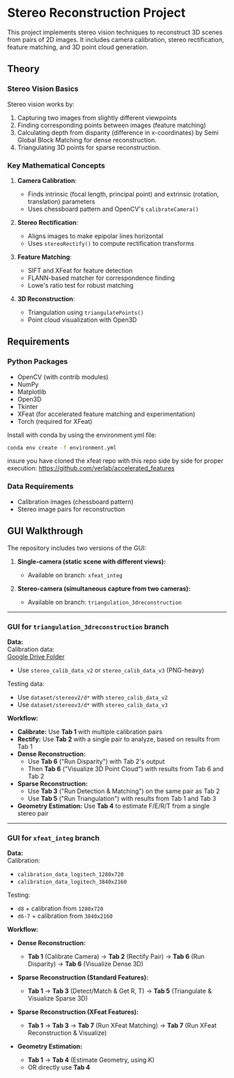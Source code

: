 # Stereo Reconstruction Project

This project implements stereo vision techniques to reconstruct 3D scenes from pairs of 2D images. It includes camera calibration, stereo rectification, feature matching, and 3D point cloud generation.

## Theory

### Stereo Vision Basics
Stereo vision works by:
1. Capturing two images from slightly different viewpoints
2. Finding corresponding points between images (feature matching)
3. Calculating depth from disparity (difference in x-coordinates) by Semi Global Block Matching for dense reconstruction.
4. Triangulating 3D points for sparse reconstruction.

### Key Mathematical Concepts
1. **Camera Calibration**:
   - Finds intrinsic (focal length, principal point) and extrinsic (rotation, translation) parameters
   - Uses chessboard pattern and OpenCV's `calibrateCamera()`

2. **Stereo Rectification**:
   - Aligns images to make epipolar lines horizontal
   - Uses `stereoRectify()` to compute rectification transforms

3. **Feature Matching**:
   - SIFT and XFeat for feature detection
   - FLANN-based matcher for correspondence finding
   - Lowe's ratio test for robust matching

4. **3D Reconstruction**:
   - Triangulation using `triangulatePoints()`
   - Point cloud visualization with Open3D

## Requirements

### Python Packages
- OpenCV (with contrib modules)
- NumPy
- Matplotlib
- Open3D
- Tkinter
- XFeat (for accelerated feature matching and experimentation)
- Torch (required for XFeat)

Install with conda by using the environment.yml file:
```bash
conda env create -f environment.yml
```

insure you have cloned the xfeat repo with this repo side by side for proper execution:
https://github.com/verlab/accelerated_features

### Data Requirements
- Calibration images (chessboard pattern)
- Stereo image pairs for reconstruction

## GUI Walkthrough

The repository includes two versions of the GUI:

1. **Single-camera (static scene with different views):**  
   - Available on branch: `xfeat_integ`

2. **Stereo-camera (simultaneous capture from two cameras):**  
   - Available on branch: `triangulation_3dreconstruction`

---

### GUI for `triangulation_3dreconstruction` branch

**Data:**  
Calibration data:  
[Google Drive Folder](https://drive.google.com/drive/folders/191MXhfmMoBgT7wTdzjUvxnEg0y1pAmsM?usp=sharing)  
- Use `stereo_calib_data_v2` or `stereo_calib_data_v3` (PNG-heavy)

Testing data:  
- Use `dataset/stereov2/d*` with `stereo_calib_data_v2`  
- Use `dataset/stereov3/d*` with `stereo_calib_data_v3`

**Workflow:**
- **Calibrate:** Use **Tab 1** with multiple calibration pairs  
- **Rectify:** Use **Tab 2** with a single pair to analyze, based on results from Tab 1  
- **Dense Reconstruction:**  
  - Use **Tab 6** ("Run Disparity") with Tab 2's output  
  - Then **Tab 6** ("Visualize 3D Point Cloud") with results from Tab 6 and Tab 2  
- **Sparse Reconstruction:**  
  - Use **Tab 3** ("Run Detection & Matching") on the same pair as Tab 2  
  - Use **Tab 5** ("Run Triangulation") with results from Tab 1 and Tab 3  
- **Geometry Estimation:** Use **Tab 4** to estimate F/E/R/T from a single stereo pair  

---

### GUI for `xfeat_integ` branch

**Data:**  
Calibration:  
- `calibration_data_logitech_1280x720`  
- `calibration_data_logitech_3840x2160`

Testing:
- `d8` + calibration from `1280x720`  
- `d6-7` + calibration from `3840x2160`

**Workflow:**
- **Dense Reconstruction:**  
  - **Tab 1** (Calibrate Camera) → **Tab 2** (Rectify Pair) → **Tab 6** (Run Disparity) → **Tab 6** (Visualize Dense 3D)

- **Sparse Reconstruction (Standard Features):**  
  - **Tab 1** → **Tab 3** (Detect/Match & Get R, T) → **Tab 5** (Triangulate & Visualize Sparse 3D)

- **Sparse Reconstruction (XFeat Features):**  
  - **Tab 1** → **Tab 3** → **Tab 7** (Run XFeat Matching) → **Tab 7** (Run XFeat Reconstruction & Visualize)

- **Geometry Estimation:**  
  - **Tab 1** → **Tab 4** (Estimate Geometry, using K)  
  - OR directly use **Tab 4**